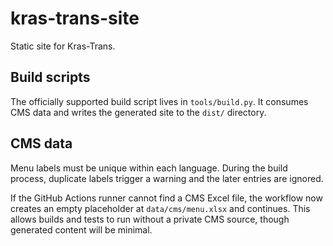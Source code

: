 # kras-trans-site

Static site for Kras-Trans.

## Build scripts

The officially supported build script lives in `tools/build.py`. It consumes
CMS data and writes the generated site to the `dist/` directory.

## CMS data

Menu labels must be unique within each language. During the build process,
duplicate labels trigger a warning and the later entries are ignored.

If the GitHub Actions runner cannot find a CMS Excel file, the workflow now
creates an empty placeholder at `data/cms/menu.xlsx` and continues. This allows
builds and tests to run without a private CMS source, though generated content
will be minimal.

